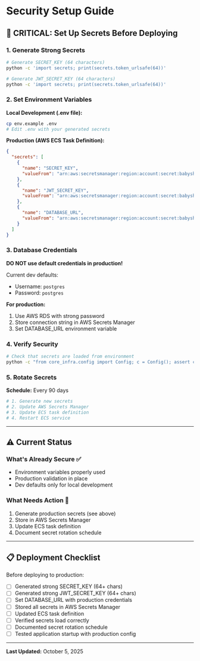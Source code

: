 # Security Setup Guide

## 🔐 CRITICAL: Set Up Secrets Before Deploying

### 1. Generate Strong Secrets

```bash
# Generate SECRET_KEY (64 characters)
python -c 'import secrets; print(secrets.token_urlsafe(64))'

# Generate JWT_SECRET_KEY (64 characters)  
python -c 'import secrets; print(secrets.token_urlsafe(64))'
```

### 2. Set Environment Variables

**Local Development (.env file):**
```bash
cp env.example .env
# Edit .env with your generated secrets
```

**Production (AWS ECS Task Definition):**
```json
{
  "secrets": [
    {
      "name": "SECRET_KEY",
      "valueFrom": "arn:aws:secretsmanager:region:account:secret:babyshield/SECRET_KEY"
    },
    {
      "name": "JWT_SECRET_KEY",
      "valueFrom": "arn:aws:secretsmanager:region:account:secret:babyshield/JWT_SECRET_KEY"
    },
    {
      "name": "DATABASE_URL",
      "valueFrom": "arn:aws:secretsmanager:region:account:secret:babyshield/DATABASE_URL"
    }
  ]
}
```

### 3. Database Credentials

**DO NOT use default credentials in production!**

Current dev defaults:
- Username: `postgres`
- Password: `postgres`

**For production:**
1. Use AWS RDS with strong password
2. Store connection string in AWS Secrets Manager
3. Set DATABASE_URL environment variable

### 4. Verify Security

```bash
# Check that secrets are loaded from environment
python -c "from core_infra.config import Config; c = Config(); assert c.SECRET_KEY != 'dev-secret-key-change-this-in-production', 'SECRET_KEY not set!'; print('✓ Secrets configured correctly')"
```

### 5. Rotate Secrets

**Schedule:** Every 90 days

```bash
# 1. Generate new secrets
# 2. Update AWS Secrets Manager
# 3. Update ECS task definition
# 4. Restart ECS service
```

---

## ⚠️ Current Status

### What's Already Secure ✅
- Environment variables properly used
- Production validation in place
- Dev defaults only for local development

### What Needs Action 🔴
1. Generate production secrets (see above)
2. Store in AWS Secrets Manager
3. Update ECS task definition
4. Document secret rotation schedule

---

## 📋 Deployment Checklist

Before deploying to production:

- [ ] Generated strong SECRET_KEY (64+ chars)
- [ ] Generated strong JWT_SECRET_KEY (64+ chars)
- [ ] Set DATABASE_URL with production credentials
- [ ] Stored all secrets in AWS Secrets Manager
- [ ] Updated ECS task definition
- [ ] Verified secrets load correctly
- [ ] Documented secret rotation schedule
- [ ] Tested application startup with production config

---

**Last Updated:** October 5, 2025

